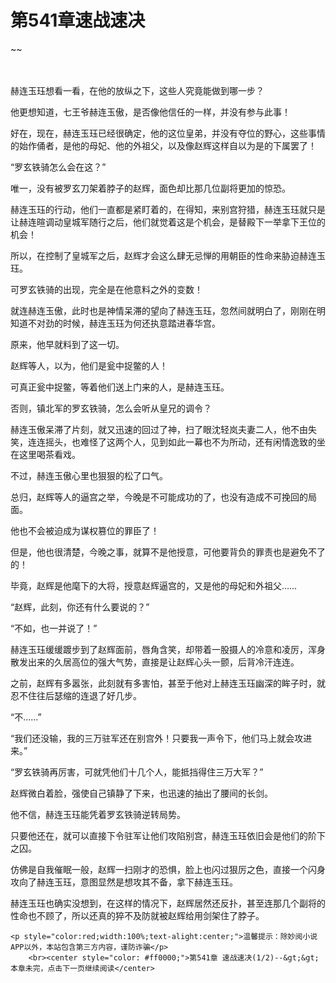 # 第541章速战速决
~~
    	    <p name="pagetop" href="javascript:void(0);" onclick="return false" style="line-height: 35px;padding: 10px;color: #333;"> </p><p>赫连玉珏想看一看，在他的放纵之下，这些人究竟能做到哪一步？</p><p>他更想知道，七王爷赫连玉傲，是否像他信任的一样，并没有参与此事！</p><p>好在，现在，赫连玉珏已经很确定，他的这位皇弟，并没有夺位的野心，这些事情的始作俑者，是他的母妃、他的外祖父，以及像赵辉这样自以为是的下属罢了！</p><p>“罗玄铁骑怎么会在这？”</p><p>唯一，没有被罗玄刀架着脖子的赵辉，面色却比那几位副将更加的惊恐。</p><p>赫连玉珏的行动，他们一直都是紧盯着的，在得知，来别宫狩猎，赫连玉珏就只是让赫连暄调动皇城军随行之后，他们就觉着这是个机会，是替殿下一举拿下王位的机会！</p><p>所以，在控制了皇城军之后，赵辉才会这么肆无忌惮的用朝臣的性命来胁迫赫连玉珏。</p><p>可罗玄铁骑的出现，完全是在他意料之外的变数！</p><p>就连赫连玉傲，此时也是神情呆滞的望向了赫连玉珏，忽然间就明白了，刚刚在明知道不对劲的时候，赫连玉珏为何还执意踏进春华宫。</p><p>原来，他早就料到了这一切。</p><p>赵辉等人，以为，他们是瓮中捉鳖的人！</p><p>可真正瓮中捉鳖，等着他们送上门来的人，是赫连玉珏。</p><p>否则，镇北军的罗玄铁骑，怎么会听从皇兄的调令？</p><p>赫连玉傲呆滞了片刻，就又迅速的回过了神，扫了眼沈轻岚夫妻二人，他不由失笑，连连摇头，也难怪了这两个人，见到如此一幕也不为所动，还有闲情逸致的坐在这里喝茶看戏。</p><p>不过，赫连玉傲心里也狠狠的松了口气。</p><p>总归，赵辉等人的逼宫之举，今晚是不可能成功的了，也没有造成不可挽回的局面。</p><p>他也不会被迫成为谋权篡位的罪臣了！</p><p>但是，他也很清楚，今晚之事，就算不是他授意，可他要背负的罪责也是避免不了的！</p><p>毕竟，赵辉是他麾下的大将，授意赵辉逼宫的，又是他的母妃和外祖父……</p><p>“赵辉，此刻，你还有什么要说的？”</p><p>“不如，也一并说了！”</p><p>赫连玉珏缓缓踱步到了赵辉面前，唇角含笑，却带着一股摄人的冷意和凌厉，浑身散发出来的久居高位的强大气势，直接是让赵辉心头一颤，后背冷汗连连。</p><p>之前，赵辉有多嚣张，此刻就有多害怕，甚至于他对上赫连玉珏幽深的眸子时，就忍不住往后瑟缩的连退了好几步。</p><p>“不……”</p><p>“我们还没输，我的三万驻军还在别宫外！只要我一声令下，他们马上就会攻进来。”</p><p>“罗玄铁骑再厉害，可就凭他们十几个人，能抵挡得住三万大军？”</p><p>赵辉微白着脸，强使自己镇静了下来，也迅速的抽出了腰间的长剑。</p><p>他不信，赫连玉珏能凭着罗玄铁骑逆转局势。</p><p>只要他还在，就可以直接下令驻军让他们攻陷别宫，赫连玉珏依旧会是他们的阶下之囚。</p><p>仿佛是自我催眠一般，赵辉一扫刚才的恐惧，脸上也闪过狠厉之色，直接一个闪身攻向了赫连玉珏，意图显然是想攻其不备，拿下赫连玉珏。</p><p>赫连玉珏也确实没想到，在这样的情况下，赵辉居然还反扑，甚至连那几个副将的性命也不顾了，所以还真的猝不及防就被赵辉给用剑架住了脖子。</p>
    	
   	<p style="color:red;width:100%;text-alight:center;">温馨提示：除妙阅小说APP以外，本站包含第三方内容，谨防诈骗</p>
    	<br><center style="color: #ff0000;">第541章 速战速决(1/2)--&gt;&gt;本章未完，点击下一页继续阅读</center>
    	